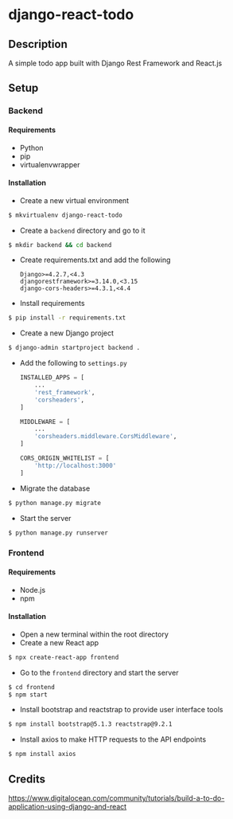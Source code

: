 # django-react-todo
## Description
A simple todo app built with Django Rest Framework and React.js

## Setup
### Backend
#### Requirements
- Python
- pip
- virtualenvwrapper
#### Installation
- Create a new virtual environment
```bash
$ mkvirtualenv django-react-todo
```
- Create a `backend` directory and go to it
```bash
$ mkdir backend && cd backend
```
- Create requirements.txt and add the following
    ```
    Django>=4.2.7,<4.3
    djangorestframework>=3.14.0,<3.15
    django-cors-headers>=4.3.1,<4.4
    ```
- Install requirements
```bash
$ pip install -r requirements.txt
```
- Create a new Django project
```bash
$ django-admin startproject backend .
```
- Add the following to `settings.py`
    ```python
    INSTALLED_APPS = [
        ...
        'rest_framework',
        'corsheaders',
    ]

    MIDDLEWARE = [
        ...
        'corsheaders.middleware.CorsMiddleware',
    ]

    CORS_ORIGIN_WHITELIST = [
        'http://localhost:3000'
    ]
    ```
- Migrate the database
```bash
$ python manage.py migrate
```
- Start the server
```bash
$ python manage.py runserver
```

### Frontend
#### Requirements
- Node.js
- npm
#### Installation
- Open a new terminal within the root directory
- Create a new React app
```bash
$ npx create-react-app frontend
```
- Go to the `frontend` directory and start the server
```bash
$ cd frontend
$ npm start
```
- Install bootstrap and reactstrap to provide user interface tools
```bash
$ npm install bootstrap@5.1.3 reactstrap@9.2.1
```
- Install axios to make HTTP requests to the API endpoints
```bash
$ npm install axios
```


## Credits
https://www.digitalocean.com/community/tutorials/build-a-to-do-application-using-django-and-react
